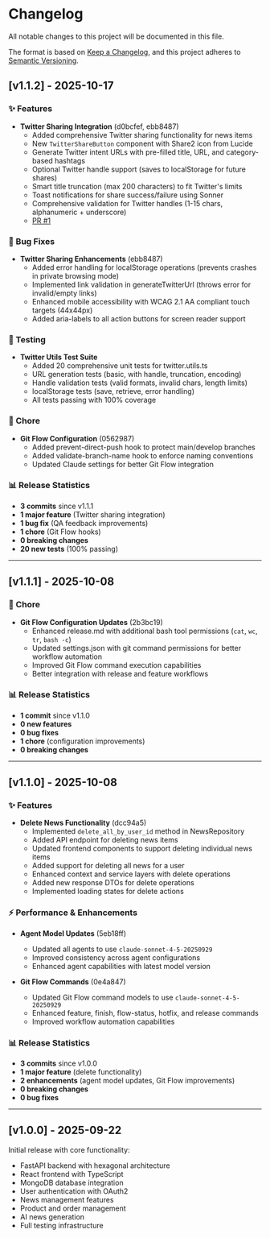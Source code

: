 # Changelog

All notable changes to this project will be documented in this file.

The format is based on [Keep a Changelog](https://keepachangelog.com/en/1.0.0/),
and this project adheres to [Semantic Versioning](https://semver.org/spec/v2.0.0.html).

## [v1.1.2] - 2025-10-17

### ✨ Features

- **Twitter Sharing Integration** (d0bcfef, ebb8487)
  - Added comprehensive Twitter sharing functionality for news items
  - New `TwitterShareButton` component with Share2 icon from Lucide
  - Generate Twitter intent URLs with pre-filled title, URL, and category-based hashtags
  - Optional Twitter handle support (saves to localStorage for future shares)
  - Smart title truncation (max 200 characters) to fit Twitter's limits
  - Toast notifications for share success/failure using Sonner
  - Comprehensive validation for Twitter handles (1-15 chars, alphanumeric + underscore)
  - [PR #1](https://github.com/user/repo/pull/1)

### 🐛 Bug Fixes

- **Twitter Sharing Enhancements** (ebb8487)
  - Added error handling for localStorage operations (prevents crashes in private browsing mode)
  - Implemented link validation in generateTwitterUrl (throws error for invalid/empty links)
  - Enhanced mobile accessibility with WCAG 2.1 AA compliant touch targets (44x44px)
  - Added aria-labels to all action buttons for screen reader support

### 🧪 Testing

- **Twitter Utils Test Suite**
  - Added 20 comprehensive unit tests for twitter.utils.ts
  - URL generation tests (basic, with handle, truncation, encoding)
  - Handle validation tests (valid formats, invalid chars, length limits)
  - localStorage tests (save, retrieve, error handling)
  - All tests passing with 100% coverage

### 🔧 Chore

- **Git Flow Configuration** (0562987)
  - Added prevent-direct-push hook to protect main/develop branches
  - Added validate-branch-name hook to enforce naming conventions
  - Updated Claude settings for better Git Flow integration

### 📊 Release Statistics

- **3 commits** since v1.1.1
- **1 major feature** (Twitter sharing integration)
- **1 bug fix** (QA feedback improvements)
- **1 chore** (Git Flow hooks)
- **0 breaking changes**
- **20 new tests** (100% passing)

---

## [v1.1.1] - 2025-10-08

### 🔧 Chore

- **Git Flow Configuration Updates** (2b3bc19)
  - Enhanced release.md with additional bash tool permissions (`cat`, `wc`, `tr`, `bash -c`)
  - Updated settings.json with git command permissions for better workflow automation
  - Improved Git Flow command execution capabilities
  - Better integration with release and feature workflows

### 📊 Release Statistics

- **1 commit** since v1.1.0
- **0 new features**
- **0 bug fixes**
- **1 chore** (configuration improvements)
- **0 breaking changes**

---

## [v1.1.0] - 2025-10-08

### ✨ Features

- **Delete News Functionality** (dcc94a5)
  - Implemented `delete_all_by_user_id` method in NewsRepository
  - Added API endpoint for deleting news items
  - Updated frontend components to support deleting individual news items
  - Added support for deleting all news for a user
  - Enhanced context and service layers with delete operations
  - Added new response DTOs for delete operations
  - Implemented loading states for delete actions

### ⚡️ Performance & Enhancements

- **Agent Model Updates** (5eb18ff)
  - Updated all agents to use `claude-sonnet-4-5-20250929`
  - Improved consistency across agent configurations
  - Enhanced agent capabilities with latest model version

- **Git Flow Commands** (0e4a847)
  - Updated Git Flow command models to use `claude-sonnet-4-5-20250929`
  - Enhanced feature, finish, flow-status, hotfix, and release commands
  - Improved workflow automation capabilities

### 📊 Release Statistics

- **3 commits** since v1.0.0
- **1 major feature** (delete functionality)
- **2 enhancements** (agent model updates, Git Flow improvements)
- **0 breaking changes**
- **0 bug fixes**

---

## [v1.0.0] - 2025-09-22

Initial release with core functionality:
- FastAPI backend with hexagonal architecture
- React frontend with TypeScript
- MongoDB database integration
- User authentication with OAuth2
- News management features
- Product and order management
- AI news generation
- Full testing infrastructure
